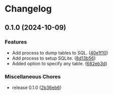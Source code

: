 # Changelog

## 0.1.0 (2024-10-09)


### Features

* Add process to dump tables to SQL. ([40e1f10](https://github.com/ryohidaka/action-dump-sqlite/commit/40e1f10247de4fb88187de14a0311198b5ef4daf))
* Add process to setup SQLite. ([8d13b56](https://github.com/ryohidaka/action-dump-sqlite/commit/8d13b5655a84b0106412d47478253601eca6f08e))
* Added option to specify any table. ([682eb3d](https://github.com/ryohidaka/action-dump-sqlite/commit/682eb3dcd001e9dc0f2b9dde005dda7eb73d0b76))


### Miscellaneous Chores

* release 0.1.0 ([2b36eb6](https://github.com/ryohidaka/action-dump-sqlite/commit/2b36eb673dfbaacbdd3e20d9a382c5054402c9b3))
